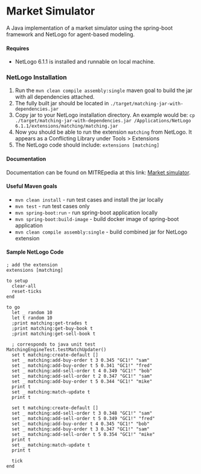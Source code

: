 # Market Simulator

A Java implementation of a market simulator using the spring-boot framework and NetLogo for agent-based modeling.


#### Requires
 - NetLogo 6.1.1 is installed and runnable on local machine.


### NetLogo Installation
 1. Run the `mvn clean compile assembly:single` maven goal to build the jar with all dependencies attached.
 2. The fully built jar should be located in `./target/matching-jar-with-dependencies.jar`
 3. Copy jar to your NetLogo installation directory. An example would be: `cp ./target/matching-jar-with-dependencies.jar /Applications/NetLogo 6.1.1/extensions/matching/matching.jar`
 4. Now you should be able to run the extension `matching` from NetLogo. It appears as a Conflicting Library under Tools > Extensions
 5. The NetLogo code should include: `extensions [matching]`


#### Documentation
Documentation can be found on MITREpedia at this link: [Market simulator](https://mitrepedia.mitre.org/index.php/Market_simulator).


#### Useful Maven goals
* `mvn clean install` - run test cases and install the jar locally
* `mvn test` - run test cases only
* `mvn spring-boot:run` - run spring-boot application locally
* `mvn spring-boot:build-image` - build docker image of spring-boot application
* `mvn clean compile assembly:single` - build combined jar for NetLogo extension


#### Sample NetLogo Code
```
; add the extension
extensions [matching]

to setup
  clear-all
  reset-ticks
end

to go
  let _ random 10
  let t random 10
  ;print matching:get-trades t
  ;print matching:get-buy-book t
  ;print matching:get-sell-book t

  ; corresponds to java unit test MatchingEngineTest.testMatchUpdater()
  set t matching:create-default []
  set _ matching:add-buy-order t 3 0.345 "GC1!" "sam"
  set _ matching:add-buy-order t 5 0.341 "GC1!" "fred"
  set _ matching:add-sell-order t 4 0.349 "GC1!" "bob"
  set _ matching:add-sell-order t 2 0.347 "GC1!" "sam"
  set _ matching:add-buy-order t 5 0.344 "GC1!" "mike"
  print t
  set _ matching:match-update t
  print t

  set t matching:create-default []
  set _ matching:add-sell-order t 3 0.348 "GC1!" "sam"
  set _ matching:add-sell-order t 5 0.349 "GC1!" "fred"
  set _ matching:add-buy-order t 4 0.345 "GC1!" "bob"
  set _ matching:add-buy-order t 3 0.347 "GC1!" "sam"
  set _ matching:add-sell-order t 5 0.354 "GC1!" "mike"
  print t
  set _ matching:match-update t
  print t

  tick
end
```